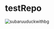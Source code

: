 # testRepo
![subaruuduckwithbg](https://github.com/user-attachments/assets/1cf08ef6-c735-47a3-8845-5943eaf39467)
